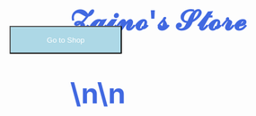 ﻿<!DOCTYPE html>

<html lang="en" xmlns="http://www.w3.org/1999/xhtml">
<head>
    <meta charset="utf-8" />
    <title>Zaino's Store</title>
    <style>
        body {
            background-image: url('https://images.pexels.com/photos/1323550/pexels-photo-1323550.jpeg?auto=compress&cs=tinysrgb&w=1260&h=750&dpr=1.jpg');
            background-size: cover;
            background-repeat: no-repeat;
        }
    </style>
    

</head>
<body>
    <h1>𝓩𝓪𝓲𝓷𝓸'𝓼 𝓢𝓽𝓸𝓻𝓮</h1>
    <style>
        h1 {
            color: royalblue;
            font-size: 50px;
            position: relative;
            left: 265px;
            top: 40px;
        }
    </style>
    <style>
        .button {
            position: absolute;
            top: 200px;
            left: 385px;
            width: 200px;
            height: 50px;
            background-color: lightblue;
            color: white;
        }
    </style>
    <h1>\n\n</h1>
    <button class="button" onclick="window.location.href = 'nextpage.html'">Go to Shop</button>
</body>
</html>
